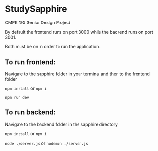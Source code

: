# StudySapphire
CMPE 195 Senior Design Project

By default the frontend runs on port 3000 while the backend runs on port 3001.

Both must be on in order to run the application.

## To run frontend:

Navigate to the sapphire folder in your terminal and then to the frontend folder

`npm install` or `npm i`

`npm run dev`

## To run backend:

Navigate to the backend folder in the sapphire directory

`npm install` or `npm i`

`node ./server.js` or `nodemon ./server.js`
